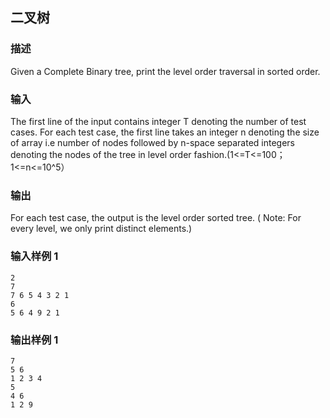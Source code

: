 ## 二叉树

### 描述

Given a Complete Binary tree, print the level order traversal in sorted order.

### 输入

The first line of the input contains integer T denoting the number of test cases. For each test case, the first line takes an integer n denoting the size of array i.e number of nodes followed by n-space separated integers denoting the nodes of the tree in level order fashion.(1<=T<=100；1<=n<=10^5）

### 输出

For each test case, the output is the level order sorted tree. ( Note: For every level, we only print distinct elements.)

### 输入样例 1 

```
2
7
7 6 5 4 3 2 1
6
5 6 4 9 2 1 
```

### 输出样例 1

```
7
5 6
1 2 3 4
5
4 6
1 2 9
```